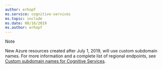 ```yaml
---
author: erhopf
ms.service: cognitive-services
ms.topic: include
ms.date: 08/16/2019
ms.author: erhopf
---
```


> [!NOTE]
> New Azure resources created after July 1, 2019, will use custom subdomain names. For more information and a complete list of regional endpoints, see [Custom subdomain names for Cognitive Services](../articles/cognitive-services/cognitive-services-custom-subdomains.md).
